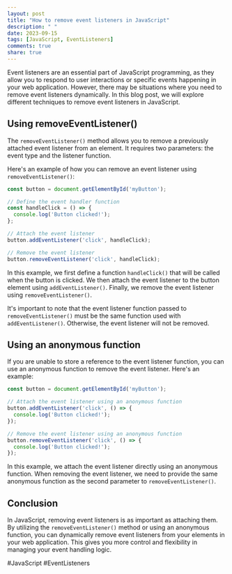 ```yaml
---
layout: post
title: "How to remove event listeners in JavaScript"
description: " "
date: 2023-09-15
tags: [JavaScript, EventListeners]
comments: true
share: true
---
```


Event listeners are an essential part of JavaScript programming, as they allow you to respond to user interactions or specific events happening in your web application. However, there may be situations where you need to remove event listeners dynamically. In this blog post, we will explore different techniques to remove event listeners in JavaScript.

## Using removeEventListener()

The `removeEventListener()` method allows you to remove a previously attached event listener from an element. It requires two parameters: the event type and the listener function.

Here's an example of how you can remove an event listener using `removeEventListener()`:

```javascript
const button = document.getElementById('myButton');

// Define the event handler function
const handleClick = () => {
  console.log('Button clicked!');
};

// Attach the event listener
button.addEventListener('click', handleClick);

// Remove the event listener
button.removeEventListener('click', handleClick);
```

In this example, we first define a function `handleClick()` that will be called when the button is clicked. We then attach the event listener to the button element using `addEventListener()`. Finally, we remove the event listener using `removeEventListener()`.

It's important to note that the event listener function passed to `removeEventListener()` must be the same function used with `addEventListener()`. Otherwise, the event listener will not be removed.

## Using an anonymous function

If you are unable to store a reference to the event listener function, you can use an anonymous function to remove the event listener. Here's an example:

```javascript
const button = document.getElementById('myButton');

// Attach the event listener using an anonymous function
button.addEventListener('click', () => {
  console.log('Button clicked!');
});

// Remove the event listener using an anonymous function
button.removeEventListener('click', () => {
  console.log('Button clicked!');
});
```

In this example, we attach the event listener directly using an anonymous function. When removing the event listener, we need to provide the same anonymous function as the second parameter to `removeEventListener()`. 

## Conclusion

In JavaScript, removing event listeners is as important as attaching them. By utilizing the `removeEventListener()` method or using an anonymous function, you can dynamically remove event listeners from your elements in your web application. This gives you more control and flexibility in managing your event handling logic. 

#JavaScript #EventListeners